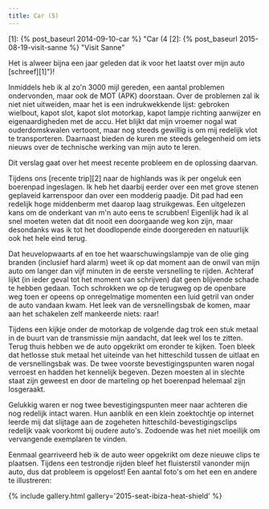 ```yaml
---
title: Car (5)
---
```

[1]: {% post_baseurl 2014-09-10-car %} "Car (4
[2]: {% post_baseurl 2015-08-19-visit-sanne %} "Visit Sanne"

Het is alweer bijna een jaar geleden dat ik voor het laatst over mijn auto [schreef][1]")!

Inmiddels heb ik al zo'n 3000 mijl gereden, een aantal problemen ondervonden, maar ook de MOT (APK) doorstaan. Over de problemen zal ik niet niet uitweiden, maar het is een indrukwekkende lijst: gebroken wielbout, kapot slot, kapot slot motorkap, kapot lampje richting aanwijzer en eigenaardigheden met de accu. Het blijkt dat mijn vroemer nogal wat ouderdomskwalen vertoont, maar nog steeds gewillig is om mij redelijk vlot te transporteren. Daarnaast bieden de kuren me steeds gelegenheid om iets nieuws over de technische werking van mijn auto te leren.

Dit verslag gaat over het meest recente probleem en de oplossing daarvan.

Tijdens ons [recente trip][2] naar de highlands was ik per ongeluk een boerenpad ingeslagen. Ik heb het daarbij eerder over een met grove stenen geplaveid karrenspoor dan over een modderig paadje. Dit pad had een redelijk hoge middenberm met daarop laag struikgewas. Een uitgelezen kans om de onderkant van m'n auto eens te scrubben! Eigenlijk had ik al snel moeten weten dat dit nooit een doorgaande weg kon zijn, maar desondanks was ik tot het doodlopende einde doorgereden en natuurlijk ook het hele eind terug.

Dat heuvelopwaarts af en toe het waarschuwingslampje van de olie ging branden (inclusief hard alarm) weet ik op dat moment aan de onwil van mijn auto om langer dan vijf minuten in de eerste versnelling te rijden. Achteraf lijkt (in ieder geval tot het moment van schrijven) dat geen blijvende schade te hebben gedaan. Toch schrokken we op de terugweg op de openbare weg toen er opeens op onregelmatige momenten een luid getril van onder de auto vandaan kwam. Het leek van de versnellingsbak de komen, maar aan het schakelen zelf mankeerde niets: raar!

Tijdens een kijkje onder de motorkap de volgende dag trok een stuk metaal in de buurt van de transmissie mijn aandacht, dat leek wel los te zitten. Terug thuis hebben we de auto opgekrikt om eronder te kijken. Toen bleek dat hetlosse stuk metaal het uiteinde van het hitteschild tussen de uitlaat en de versnellingsbak was. De twee voorste bevestigingspunten waren nogal verroest en hadden het kennelijk begeven. Dezen moesten al in slechte staat zijn geweest en door de marteling op het boerenpad helemaal zijn losgeraakt.

Gelukkig waren er nog twee bevestigingspunten meer naar achteren die nog redelijk intact waren. Hun aanblik en een klein zoektochtje op internet leerde mij dat slijtage aan de zogeheten hitteschild-bevestigingsclips redelijk vaak voorkomt bij oudere auto's. Zodoende was het niet moeilijk om vervangende exemplaren te vinden.

Eenmaal gearriveerd heb ik de auto weer opgekrikt om deze nieuwe clips te plaatsen. Tijdens een testrondje rijden bleef het fluisterstil vanonder mijn auto, dus dat probleem is opgelost! Een aantal foto's om het een en andere te illustreren:

{% include gallery.html gallery='2015-seat-ibiza-heat-shield' %}
